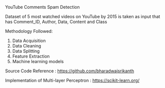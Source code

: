 YouTube Comments Spam Detection

Dataset of 5 most watched videos on YouTube by 2015 is taken as input that has Comment_ID, Author, Data, Content and Class

Methodology Followed:

1. Data Acquisition
2. Data Cleaning
3. Data Splitting
4. Feature Extraction
5. Machine learning models


Source Code Reference : https://github.com/bharadwajsrikanth

Implementation of Multi-layer Perceptron : https://scikit-learn.org/